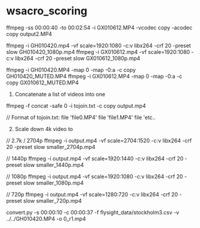 # wsacro_scoring
ffmpeg -ss 00:00:40 -to 00:02:54 -i GX010612.MP4 -vcodec copy -acodec copy output2.MP4

ffmpeg -i GH010420.mp4 -vf scale=1920:1080 -c:v libx264 -crf 20 -preset slow GH010420_1080p.mp4
ffmpeg -i GX010612.mp4 -vf scale=1920:1080 -c:v libx264 -crf 20 -preset slow GX010612_1080p.mp4

ffmpeg -i GH010420.MP4 -map 0 -map -0:a -c copy GH010420_MUTED.MP4
ffmpeg -i GX010612.MP4 -map 0 -map -0:a -c copy GX010612_MUTED.MP4

1) Concatenate a list of videos into one

ffmpeg -f concat -safe 0 -i tojoin.txt -c copy output.mp4

// Format of tojoin.txt:
file 'file0.MP4'
file 'file1.MP4'
file 'etc..

2) Scale down 4k video to

// 2.7k / 2704p
ffmpeg -i output.mp4 -vf scale=2704:1520 -c:v libx264 -crf 20 -preset slow smaller_2704p.mp4

// 1440p
ffmpeg -i output.mp4 -vf scale=1920:1440 -c:v libx264 -crf 20 -preset slow smaller_1440p.mp4

// 1080p
ffmpeg -i output.mp4 -vf scale=1920:1080 -c:v libx264 -crf 20 -preset slow smaller_1080p.mp4

// 720p
ffmpeg -i output.mp4 -vf scale=1280:720 -c:v libx264 -crf 20 -preset slow smaller_720p.mp4

convert.py -s 00:00:10 -c 00:00:37 -f flysight_data/stockholm3.csv -v ../../GH010420.MP4 -o 0_r1.mp4